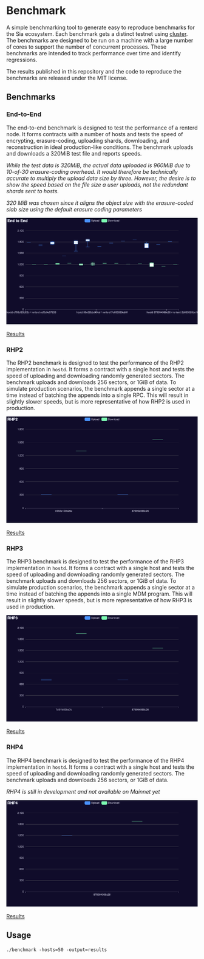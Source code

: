 # Benchmark

A simple benchmarking tool to generate easy to reproduce benchmarks for the Sia ecosystem. Each benchmark gets a distinct testnet using [cluster](https://github.com/SiaFoundation/cluster). The benchmarks are designed to be run on a machine with a large number of cores to support the number of concurrent processes. These benchmarks are intended to track performance over time and identify regressions.

The results published in this repository and the code to reproduce the benchmarks are released under the MIT license.

## Benchmarks

### End-to-End

The end-to-end benchmark is designed to test the performance of a renterd node. It forms contracts with a number of hosts and tests the speed of encrypting, erasure-coding, uploading shards, downloading, and reconstruction in ideal production-like conditions. The benchmark uploads and downloads a 320MiB test file and reports speeds.

*While the test data is 320MiB, the actual data uploaded is 960MiB due to 10-of-30 erasure-coding overhead. It would therefore be technically accurate to multiply the upload data size by three. However, the desire is to show the speed based on the file size a user uploads, not the redundant shards sent to hosts.*

*320 MiB was chosen since it aligns the object size with the erasure-coded slab size using the default erasure coding parameters*

![E2E Results](results/e2e.png)

[Results](results/e2e.csv)

### RHP2

The RHP2 benchmark is designed to test the performance of the RHP2 implementation in `hostd`. It forms a contract with a single host and tests the speed of uploading and downloading randomly generated sectors. The benchmark uploads and downloads 256 sectors, or 1GiB of data. To simulate production scenarios, the benchmark appends a single sector at a time instead of batching the appends into a single RPC. This will result in slightly slower speeds, but is more representative of how RHP2 is used in production.

![RHP2 Results](results/rhp2.png)

[Results](results/rhp2.csv)

### RHP3

The RHP3 benchmark is designed to test the performance of the RHP3 implementation in `hostd`. It forms a contract with a single host and tests the speed of uploading and downloading randomly generated sectors. The benchmark uploads and downloads 256 sectors, or 1GiB of data. To simulate production scenarios, the benchmark appends a single sector at a time instead of batching the appends into a single MDM program. This will result in slightly slower speeds, but is more representative of how RHP3 is used in production.

![RHP3 Results](results/rhp3.png)

[Results](results/rhp3.csv)

### RHP4

The RHP4 benchmark is designed to test the performance of the RHP4 implementation in `hostd`. It forms a contract with a single host and tests the speed of uploading and downloading randomly generated sectors. The benchmark uploads and downloads 256 sectors, or 1GiB of data.

*RHP4 is still in development and not available on Mainnet yet*

![RHP4 Results](results/rhp4.png)

[Results](results/rhp4.csv)

## Usage

```
./benchmark -hosts=50 -output=results
```
